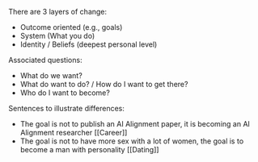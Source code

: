 There are 3 layers of change:

- Outcome oriented (e.g., goals)
- System (What you do)
- Identity / Beliefs (deepest personal level)

Associated questions:
- What do we want?
- What do want to do? / How do I want to get there?
-  Who do I want to become?


Sentences to illustrate differences:

- The goal is not to publish an AI Alignment paper, it is becoming an AI Alignment researcher [[Career]]
- The goal is not to have more sex with a lot of women, the goal is to become a man with personality [[Dating]]
